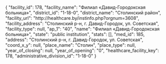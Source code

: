 {
    "facility_id": 178,
    "facility_name": "Филиал «Давид-Городокская больница»",
    "district_id": "1-18-0",
    "district_name": "Столинский район",
    "facility_url": "http:\/\/healthcare.by\/instinfo.php?orgnum=3608",
    "facility_address": "Столинский р-н, г. Давид-Городок, ул. Советская",
    "facility_type": null,
    "ap_1": "40",
    "name": "Филиал «Давид-Городокская больница»",
    "state": "public institution",
    "stats": [],
    "med_id": 185,
    "address": "Столинский р-н, г. Давид-Городок, ул. Советская",
    "coord_x_y": null,
    "place_name": "Столин",
    "place_type": null,
    "year_of_closing": null,
    "year_of_opening": "0",
    "healthcare_facility_key": 178,
    "administrative_division_id": "1-18-0"
}